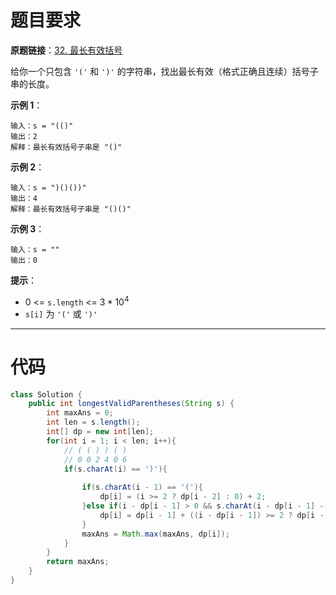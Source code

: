 # 题目要求

**原题链接**：[32. 最长有效括号](https://leetcode-cn.com/problems/longest-valid-parentheses/)

给你一个只包含 `'('` 和 `')'` 的字符串，找出最长有效（格式正确且连续）括号子串的长度。

**示例 1**：

```
输入：s = "(()"
输出：2
解释：最长有效括号子串是 "()"
```

**示例 2**：

```
输入：s = ")()())"
输出：4
解释：最长有效括号子串是 "()()"
```

**示例 3**：

```
输入：s = ""
输出：0
```

**提示**：

+ 0 <= `s.length` <= $3 * 10^4$
+ `s[i]` 为 `'('` 或 `')'`

---



# 代码

```java
class Solution {
    public int longestValidParentheses(String s) {
        int maxAns = 0;
        int len = s.length();
        int[] dp = new int[len];
        for(int i = 1; i < len; i++){
            // ( ( ) ) ( )
            // 0 0 2 4 0 6
            if(s.charAt(i) == ')'){
                
                if(s.charAt(i - 1) == '('){
                    dp[i] = (i >= 2 ? dp[i - 2] : 0) + 2;
                }else if(i - dp[i - 1] > 0 && s.charAt(i - dp[i - 1] - 1) == '('){
                    dp[i] = dp[i - 1] + ((i - dp[i - 1]) >= 2 ? dp[i - dp[i - 1] - 2] : 0) + 2;
                }
                maxAns = Math.max(maxAns, dp[i]);
            }
        }
        return maxAns;
    }
}
```

